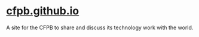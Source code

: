 # [cfpb.github.io](http://cfpb.github.io/)

A site for the CFPB to share and discuss its technology work with the world.

